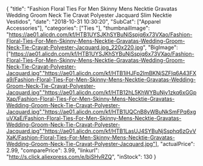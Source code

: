 {
	"title": "Fashion Floral Ties For Men Skinny Mens Necktie Gravatas Wedding Groom Neck Tie Cravat Polyester Jacquard Slim Necktie Vestidos",
	"date": "2018-10-31 10:30:20",
	"SubCat": ["Apparel Accessories"],
	"categories": ["Ties "],
	"thumbnailImage": "https://ae01.alicdn.com/kf/HTB1UYSJKhSYBuNjSspjq6x73VXao/Fashion-Floral-Ties-For-Men-Skinny-Mens-Necktie-Gravatas-Wedding-Groom-Neck-Tie-Cravat-Polyester-Jacquard.jpg_220x220.jpg",
	"BigImage": ["https://ae01.alicdn.com/kf/HTB1UYSJKhSYBuNjSspjq6x73VXao/Fashion-Floral-Ties-For-Men-Skinny-Mens-Necktie-Gravatas-Wedding-Groom-Neck-Tie-Cravat-Polyester-Jacquard.jpg","https://ae01.alicdn.com/kf/HTB1iHJFp2ImBKNjSZFlq6A43FXa9/Fashion-Floral-Ties-For-Men-Skinny-Mens-Necktie-Gravatas-Wedding-Groom-Neck-Tie-Cravat-Polyester-Jacquard.jpg","https://ae01.alicdn.com/kf/HTB12hL5KhWYBuNjy1zkq6xGGpXap/Fashion-Floral-Ties-For-Men-Skinny-Mens-Necktie-Gravatas-Wedding-Groom-Neck-Tie-Cravat-Polyester-Jacquard.jpg","https://ae01.alicdn.com/kf/HTB1UQCnB8yWBuNkSmFPq6xguVXaE/Fashion-Floral-Ties-For-Men-Skinny-Mens-Necktie-Gravatas-Wedding-Groom-Neck-Tie-Cravat-Polyester-Jacquard.jpg","https://ae01.alicdn.com/kf/HTB1LasUJ4SYBuNjSsphq6zGvVXaK/Fashion-Floral-Ties-For-Men-Skinny-Mens-Necktie-Gravatas-Wedding-Groom-Neck-Tie-Cravat-Polyester-Jacquard.jpg"],
	"actualPrice": 2.99,
	"comparePrice": 3.99,
	"linkurl": "http://s.click.aliexpress.com/e/biSHvRZQ",
	"inStock": 130
}
